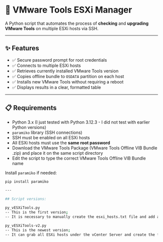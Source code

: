 # 🔧 VMware Tools ESXi Manager

A Python script that automates the process of **checking** and **upgrading VMware Tools** on multiple ESXi hosts via SSH.

---

## ✨ Features

- ✅ Secure password prompt for root credentials
- ✅ Connects to multiple ESXi hosts
- ✅ Retrieves currently installed VMware Tools version
- ✅ Copies offline bundle to `OSDATA` partition on each host
- ✅ Installs new VMware Tools without requiring a reboot
- ✅ Displays results in a clear, formatted table

---

## 📋 Requirements

- Python 3.x (I just tested with Python 3.12.3 - I did not test with earlier Python versions)
- `paramiko` library (SSH connections)
- SSH must be enabled on all ESXi hosts
- All ESXi hosts must use the **same root password**
- Download the VMware Tools Package (VMware Tools Offline VIB Bundle .zip) and place it on the same script directory
- Edit the script to type the correct VMware Tools Offline VIB Bundle name

Install `paramiko` if needed:

```bash
pip install paramiko

---

## Script versions:

py_vESXiTools.py
-- This is the first version;
-- It is necessary to manually create the esxi_hosts.txt file and add all ESXi hosts into this file.

py_vESXiTools-v2.py
-- This is the newest version;
-- It can grab all ESXi hosts under the vCenter Server and create the file esxi_hosts.txt with all ESXi hosts.
